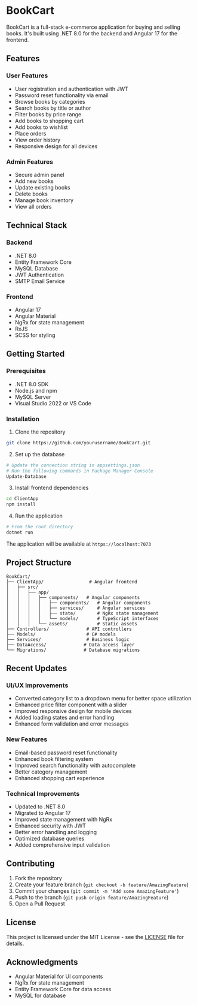 # BookCart

BookCart is a full-stack e-commerce application for buying and selling books. It's built using .NET 8.0 for the backend and Angular 17 for the frontend.

## Features

### User Features
- User registration and authentication with JWT
- Password reset functionality via email
- Browse books by categories
- Search books by title or author
- Filter books by price range
- Add books to shopping cart
- Add books to wishlist
- Place orders
- View order history
- Responsive design for all devices

### Admin Features
- Secure admin panel
- Add new books
- Update existing books
- Delete books
- Manage book inventory
- View all orders

## Technical Stack

### Backend
- .NET 8.0
- Entity Framework Core
- MySQL Database
- JWT Authentication
- SMTP Email Service

### Frontend
- Angular 17
- Angular Material
- NgRx for state management
- RxJS
- SCSS for styling

## Getting Started

### Prerequisites
- .NET 8.0 SDK
- Node.js and npm
- MySQL Server
- Visual Studio 2022 or VS Code

### Installation

1. Clone the repository
```bash
git clone https://github.com/yourusername/BookCart.git
```

2. Set up the database
```bash
# Update the connection string in appsettings.json
# Run the following commands in Package Manager Console
Update-Database
```

3. Install frontend dependencies
```bash
cd ClientApp
npm install
```

4. Run the application
```bash
# From the root directory
dotnet run
```

The application will be available at `https://localhost:7073`

## Project Structure

```
BookCart/
├── ClientApp/                 # Angular frontend
│   ├── src/
│   │   ├── app/
│   │   │   ├── components/   # Angular components
│   │   │   │   ├── components/   # Angular components
│   │   │   │   ├── services/     # Angular services
│   │   │   │   ├── state/        # NgRx state management
│   │   │   │   └── models/       # TypeScript interfaces
│   │   │   └── assets/           # Static assets
├── Controllers/              # API controllers
├── Models/                   # C# models
├── Services/                 # Business logic
├── DataAccess/              # Data access layer
└── Migrations/              # Database migrations
```

## Recent Updates

### UI/UX Improvements
- Converted category list to a dropdown menu for better space utilization
- Enhanced price filter component with a slider
- Improved responsive design for mobile devices
- Added loading states and error handling
- Enhanced form validation and error messages

### New Features
- Email-based password reset functionality
- Enhanced book filtering system
- Improved search functionality with autocomplete
- Better category management
- Enhanced shopping cart experience

### Technical Improvements
- Updated to .NET 8.0
- Migrated to Angular 17
- Improved state management with NgRx
- Enhanced security with JWT
- Better error handling and logging
- Optimized database queries
- Added comprehensive input validation

## Contributing

1. Fork the repository
2. Create your feature branch (`git checkout -b feature/AmazingFeature`)
3. Commit your changes (`git commit -m 'Add some AmazingFeature'`)
4. Push to the branch (`git push origin feature/AmazingFeature`)
5. Open a Pull Request

## License

This project is licensed under the MIT License - see the [LICENSE](LICENSE) file for details.

## Acknowledgments

- Angular Material for UI components
- NgRx for state management
- Entity Framework Core for data access
- MySQL for database
